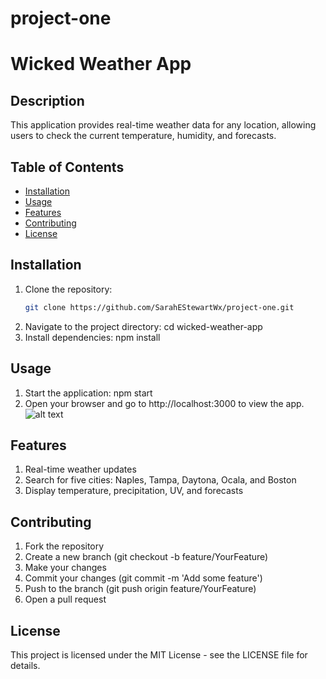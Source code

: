 # project-one
# Wicked Weather App

## Description
This application provides real-time weather data for any location, allowing users to check the current temperature, humidity, and forecasts.

## Table of Contents
- [Installation](#installation)
- [Usage](#usage)
- [Features](#features)
- [Contributing](#contributing)
- [License](#license)

## Installation
1. Clone the repository:
   ```bash
   git clone https://github.com/SarahEStewartWx/project-one.git
2. Navigate to the project directory:
cd wicked-weather-app
3. Install dependencies:
npm install

## Usage

1. Start the application:
npm start
2. Open your browser and go to http://localhost:3000 to view the app.
![alt text](<assets/images/Screenshot 2024-10-21 172357.png>)

## Features 

1. Real-time weather updates
2. Search for five cities: Naples, Tampa, Daytona, Ocala, and Boston
3. Display temperature, precipitation, UV, and forecasts

## Contributing

1. Fork the repository
2. Create a new branch (git checkout -b feature/YourFeature)
3. Make your changes
4. Commit your changes (git commit -m 'Add some feature')
5. Push to the branch (git push origin feature/YourFeature)
6. Open a pull request

## License

This project is licensed under the MIT License - see the LICENSE file for details.